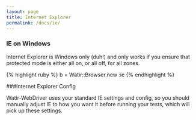 ```yaml
---
layout: page
title: Internet Explorer
permalink: /docs/ie/
---
```


### IE on Windows

Internet Explorer is Windows only (duh!) and only works if you ensure that protected mode is either all on, or all off, for all zones.

{% highlight ruby %}
b = Watir::Browser.new :ie
{% endhighlight %}

###Internet Explorer Config

Watir-WebDriver uses your standard IE settings and config, so you should manually adjust IE to how you want it before running your tests, which will pick up these settings.
